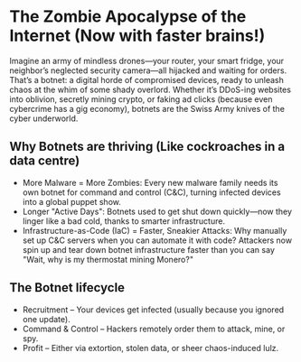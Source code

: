 # The Zombie Apocalypse of the Internet (Now with faster brains!)

Imagine an army of mindless drones—your router, your smart fridge, your neighbor’s neglected security camera—all 
hijacked and waiting for orders. That’s a botnet: a digital horde of compromised devices, ready to unleash chaos at 
the whim of some shady overlord. Whether it’s DDoS-ing websites into oblivion, secretly mining crypto, or faking ad 
clicks (because even cybercrime has a gig economy), botnets are the Swiss Army knives of the cyber underworld.

## Why Botnets are thriving (Like cockroaches in a data centre)

* More Malware = More Zombies: Every new malware family needs its own botnet for command and control (C&C), turning infected devices into a global puppet show.
* Longer "Active Days": Botnets used to get shut down quickly—now they linger like a bad cold, thanks to smarter infrastructure.
* Infrastructure-as-Code (IaC) = Faster, Sneakier Attacks: Why manually set up C&C servers when you can automate it with code? Attackers now spin up and tear down botnet infrastructure faster than you can say "Wait, why is my thermostat mining Monero?"

## The Botnet lifecycle

* Recruitment – Your devices get infected (usually because you ignored one update).
* Command & Control – Hackers remotely order them to attack, mine, or spy.
* Profit – Either via extortion, stolen data, or sheer chaos-induced lulz.
